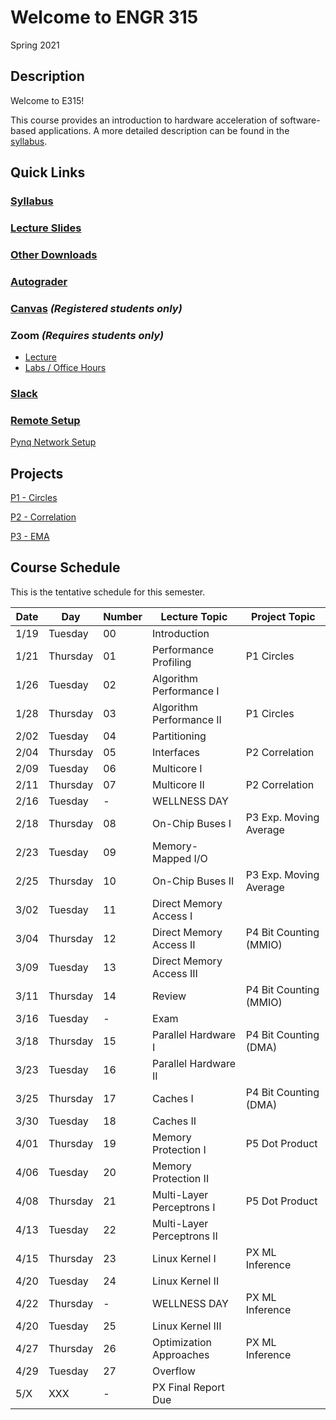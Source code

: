 # Welcome to ENGR 315 

Spring 2021

## Description 

Welcome to E315!  

This course provides an introduction to hardware acceleration of software-based
applications. A more detailed description can be found in the
[syllabus](syllabus).

## Quick Links

### [Syllabus](syllabus.md)

### [Lecture Slides](https://github.com/engr315/lecture_slides) 

### [Other Downloads](https://github.com/Engr315/downloads) 

### [Autograder](https://autograder.sice.indiana.edu)

### [Canvas](https://iu.instructure.com/courses/1947790) _(Registered students only)_

### Zoom _(Requires students only)_ 

 - [Lecture](https://iu.zoom.us/j/82546848629) 
 - [Labs / Office Hours](https://iu.zoom.us/j/81368878668)

### [Slack](https://engr315.slack.com) 

### [Remote Setup](https://uisapp2.iu.edu/confluence-prd/pages/viewpage.action?pageId=280461906)

<!--
(https://docs.google.com/document/d/1GuOK0B6Irj_u6LjxMiwTBXgFvxtb-kuTXEFyj7-wQYI)
-->

[Pynq Network Setup](https://docs.google.com/document/d/1i-IbmVQ2isauEg50CN2s8E3xESR1mAaM4FTGclJopJ0)

## Projects
[P1 -
Circles](https://docs.google.com/document/d/19RJuI36xUifk_I7YlBeY-k063Gj4gJEuyoTRnWqXUlA/edit)

[P2 -
Correlation](https://docs.google.com/document/d/1OnPW7GvSvcdtVuDCgDzKF1uvwplZkn-wKnNfx14_LTQ)

[P3 -
EMA](https://docs.google.com/document/d/1fSf7-kz0epFUMWitFE677ZyorHz32iaVw1Fr9xNovXY)


<!--
[P1 - Blinking LEDs](https://docs.google.com/document/d/1WEp6INc_Z_96oKV1LKEZmKhYWgL1gWm5W6eo9B1y3hA)
-->

<!--
[P2 - Mega Multiply](https://docs.google.com/document/d/1f7u7QJJ32AM1liW9sximbdjBCLsJNu3DhcO3tE-Fcyc)
-->
<!--
[P3 - Exp. Moving Average](https://docs.google.com/document/d/1e9pKW8jmkTzBqklJmH242OeL7Ld5hEkfb25EU77XLDM)

[P4 - Bitcounting](https://docs.google.com/document/d/1RNPc4r2bKhwEj0n96p_kqQbENdzikBAGi6dRorFOlvU)

[PX - Accelerating Machine Learning](https://docs.google.com/document/d/1UphnXadOCnuIDnqv7KrRn8DV3CH7Q90x0BT59jAW-FI) 
-->

## Course Schedule

This is the tentative schedule for this semester.
                                                        
| Date  |   Day     | Number| Lecture Topic             |  Project Topic        | 
| --    |  -----    | --    |  -----                    |     -----             | 
| 1/19  | Tuesday   | 00    | Introduction              |                       |
| 1/21  | Thursday  | 01    | Performance Profiling     | P1 Circles            |
| 1/26  | Tuesday   | 02    | Algorithm Performance I   |                       |
| 1/28  | Thursday  | 03    | Algorithm Performance II  | P1 Circles            | 
| 2/02  | Tuesday   | 04    | Partitioning              |                       |
| 2/04  | Thursday  | 05    | Interfaces                | P2 Correlation        |
| 2/09  | Tuesday   | 06    | Multicore I               |                       |
| 2/11  | Thursday  | 07    | Multicore II              | P2 Correlation        |
| 2/16  | Tuesday   | -     | WELLNESS DAY              |                       |
| 2/18  | Thursday  | 08    | On-Chip Buses I           | P3 Exp. Moving Average|    
| 2/23  | Tuesday   | 09    | Memory-Mapped I/O         |                       |
| 2/25  | Thursday  | 10    | On-Chip Buses II          | P3 Exp. Moving Average|
| 3/02  | Tuesday   | 11    | Direct Memory Access I    |                       |
| 3/04  | Thursday  | 12    | Direct Memory Access II   | P4 Bit Counting (MMIO)|
| 3/09  | Tuesday   | 13    | Direct Memory Access III  |                       |
| 3/11  | Thursday  | 14    | Review                    | P4 Bit Counting (MMIO)|    
| 3/16  | Tuesday   | -     | Exam                      |                       |
| 3/18  | Thursday  | 15    | Parallel Hardware I       | P4 Bit Counting (DMA)|
| 3/23  | Tuesday   | 16    | Parallel Hardware II      |                       |
| 3/25  | Thursday  | 17    | Caches I                  | P4 Bit Counting (DMA)|  
| 3/30  | Tuesday   | 18    | Caches II                 |                       |
| 4/01  | Thursday  | 19    | Memory Protection I       | P5 Dot Product        |
| 4/06  | Tuesday   | 20    | Memory Protection II      |                       |
| 4/08  | Thursday  | 21    | Multi-Layer Perceptrons I | P5 Dot Product        |
| 4/13  | Tuesday   | 22    | Multi-Layer Perceptrons II|                       |
| 4/15  | Thursday  | 23    | Linux Kernel I            | PX ML Inference       |
| 4/20  | Tuesday   | 24    | Linux Kernel II           |                       |
| 4/22  | Thursday  | -     | WELLNESS DAY              | PX ML Inference       |
| 4/20  | Tuesday   | 25    | Linux Kernel III          |                       | 
| 4/27  | Thursday  | 26    | Optimization Approaches   | PX ML Inference       | 
| 4/29  | Tuesday   | 27    | Overflow                  |                       |
| 5/X   | XXX       | -     | PX Final Report Due       |                       | 
